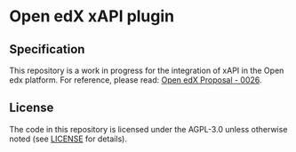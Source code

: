 # Open edX xAPI plugin

## Specification

This repository is a work in progress for the integration of xAPI in the Open
edx platform. For reference, please read: [Open edX Proposal -
0026](https://github.com/edx/open-edx-proposals/pull/73).

## License

The code in this repository is licensed under the AGPL-3.0 unless otherwise
noted (see [LICENSE](./LICENSE) for details).
